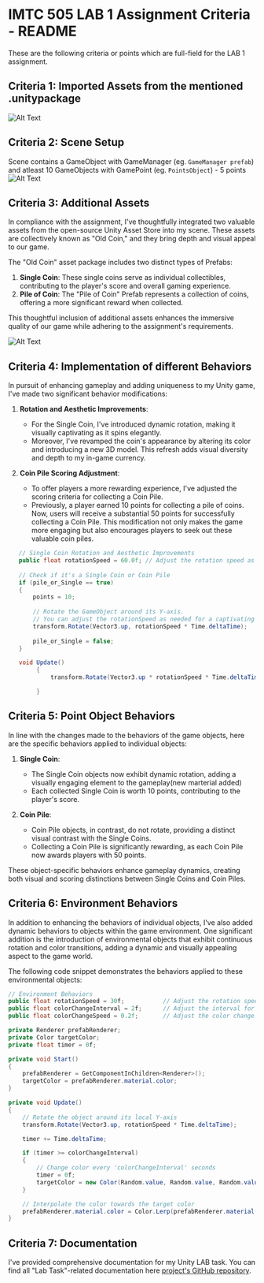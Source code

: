 # IMTC 505 LAB 1 Assignment Criteria - README

These are the following criteria or points which are full-field for the LAB 1 assignment.

## Criteria 1: Imported Assets from the mentioned .unitypackage

![Alt Text](https://res.cloudinary.com/dolt8nnzc/image/upload/v1695172810/image1_obbxxi.png)

## Criteria 2: Scene Setup
Scene contains a GameObject with GameManager (eg. `GameManager prefab`) and atleast 10 GameObjects with GamePoint (eg. `PointsObject`) - 5 points
![Alt Text](https://res.cloudinary.com/dolt8nnzc/image/upload/v1695173152/image2_jdx6it.png)

## Criteria 3: Additional Assets

In compliance with the assignment, I've thoughtfully integrated two valuable assets from the open-source Unity Asset Store into my scene. These assets are collectively known as "Old Coin," and they bring depth and visual appeal to our game. 

The "Old Coin" asset package includes two distinct types of Prefabs: 
1. **Single Coin**: These single coins serve as individual collectibles, contributing to the player's score and overall gaming experience.
2. **Pile of Coin**: The "Pile of Coin" Prefab represents a collection of coins, offering a more significant reward when collected.

This thoughtful inclusion of additional assets enhances the immersive quality of our game while adhering to the assignment's requirements.

![Alt Text](https://res.cloudinary.com/dolt8nnzc/image/upload/v1695173814/image3_csi0nl.png)

## Criteria 4: Implementation of different Behaviors

In pursuit of enhancing gameplay and adding uniqueness to my Unity game, I've made two significant behavior modifications:

1. **Rotation and Aesthetic Improvements**:
   - For the Single Coin, I've introduced dynamic rotation, making it visually captivating as it spins elegantly.
   - Moreover, I've revamped the coin's appearance by altering its color and introducing a new 3D model. This refresh adds visual diversity and depth to my in-game currency.

2. **Coin Pile Scoring Adjustment**:
   - To offer players a more rewarding experience, I've adjusted the scoring criteria for collecting a Coin Pile.
   - Previously, a player earned 10 points for collecting a pile of coins. Now, users will receive a substantial 50 points for successfully collecting a Coin Pile. This modification not only makes the game more engaging but also encourages players to seek out these valuable coin piles.

```csharp
   // Single Coin Rotation and Aesthetic Improvements
   public float rotationSpeed = 60.0f; // Adjust the rotation speed as needed.
   
   // Check if it's a Single Coin or Coin Pile
   if (pile_or_Single == true)
   {
       points = 10;
       
       // Rotate the GameObject around its Y-axis.
       // You can adjust the rotationSpeed as needed for a captivating effect.
       transform.Rotate(Vector3.up, rotationSpeed * Time.deltaTime);
       
       pile_or_Single = false;
   }

   void Update()
        {
            transform.Rotate(Vector3.up * rotationSpeed * Time.deltaTime * 2);

        }
```


## Criteria 5: Point Object Behaviors


In line with the changes made to the behaviors of the game objects, here are the specific behaviors applied to individual objects:

1. **Single Coin**:
   - The Single Coin objects now exhibit dynamic rotation, adding a visually engaging element to the gameplay(new marterial added)
   - Each collected Single Coin is worth 10 points, contributing to the player's score.

2. **Coin Pile**:
   - Coin Pile objects, in contrast, do not rotate, providing a distinct visual contrast with the Single Coins.
   - Collecting a Coin Pile is significantly rewarding, as each Coin Pile now awards players with 50 points.

These object-specific behaviors enhance gameplay dynamics, creating both visual and scoring distinctions between Single Coins and Coin Piles.



## Criteria 6: Environment Behaviors

In addition to enhancing the behaviors of individual objects, I've also added dynamic behaviors to objects within the game environment. One significant addition is the introduction of environmental objects that exhibit continuous rotation and color transitions, adding a dynamic and visually appealing aspect to the game world.

The following code snippet demonstrates the behaviors applied to these environmental objects:

```csharp
// Environment Behaviors
public float rotationSpeed = 30f;           // Adjust the rotation speed as needed.
public float colorChangeInterval = 2f;      // Adjust the interval for color changes.
public float colorChangeSpeed = 0.2f;       // Adjust the color change speed as needed.

private Renderer prefabRenderer;
private Color targetColor;
private float timer = 0f;

private void Start()
{
    prefabRenderer = GetComponentInChildren<Renderer>();
    targetColor = prefabRenderer.material.color;
}

private void Update()
{
    // Rotate the object around its local Y-axis
    transform.Rotate(Vector3.up, rotationSpeed * Time.deltaTime);

    timer += Time.deltaTime;

    if (timer >= colorChangeInterval)
    {
        // Change color every 'colorChangeInterval' seconds
        timer = 0f;
        targetColor = new Color(Random.value, Random.value, Random.value);
    }

    // Interpolate the color towards the target color
    prefabRenderer.material.color = Color.Lerp(prefabRenderer.material.color, targetColor, colorChangeSpeed * Time.deltaTime);
}
```

## Criteria 7: Documentation

I've provided comprehensive documentation for my Unity LAB task. You can find all "Lab Task"-related documentation here [project's GitHub repository](https://github.com/tarik19x/IMTC-505-LAB).

